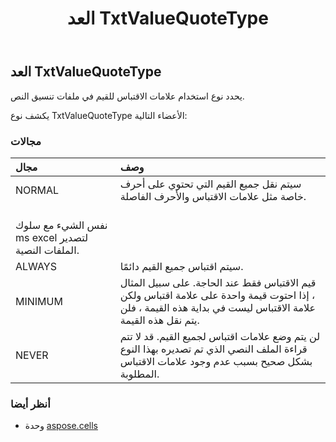 ﻿---
title: العد TxtValueQuoteType
second_title: Aspose.Cells for Python via .NET API المراجع
description:
type: docs
weight: 2610
url: /ar/python-net/aspose.cells/txtvaluequotetype/
is_root: false
---
##  العد TxtValueQuoteType
يحدد نوع استخدام علامات الاقتباس للقيم في ملفات تنسيق النص.



يكشف نوع TxtValueQuoteType الأعضاء التالية:

###  مجالات
| مجال| وصف|
| :- | :- |
| NORMAL | سيتم نقل جميع القيم التي تحتوي على أحرف خاصة مثل علامات الاقتباس والأحرف الفاصلة.<br/> نفس الشيء مع سلوك ms excel لتصدير الملفات النصية.|
| ALWAYS | سيتم اقتباس جميع القيم دائمًا.|
| MINIMUM | قيم الاقتباس فقط عند الحاجة. على سبيل المثال ، إذا احتوت قيمة واحدة على علامة اقتباس ولكن علامة الاقتباس ليست في بداية هذه القيمة ، فلن يتم نقل هذه القيمة.|
| NEVER | لن يتم وضع علامات اقتباس لجميع القيم. قد لا تتم قراءة الملف النصي الذي تم تصديره بهذا النوع بشكل صحيح بسبب عدم وجود علامات الاقتباس المطلوبة.|



###  أنظر أيضا
* وحدة [aspose.cells](..)
